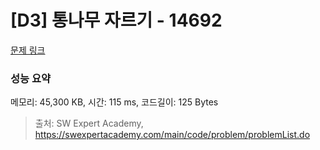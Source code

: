 # [D3] 통나무 자르기 - 14692 

[문제 링크](https://swexpertacademy.com/main/code/problem/problemDetail.do?contestProbId=AYJW0g-qlO8DFASv) 

### 성능 요약

메모리: 45,300 KB, 시간: 115 ms, 코드길이: 125 Bytes



> 출처: SW Expert Academy, https://swexpertacademy.com/main/code/problem/problemList.do